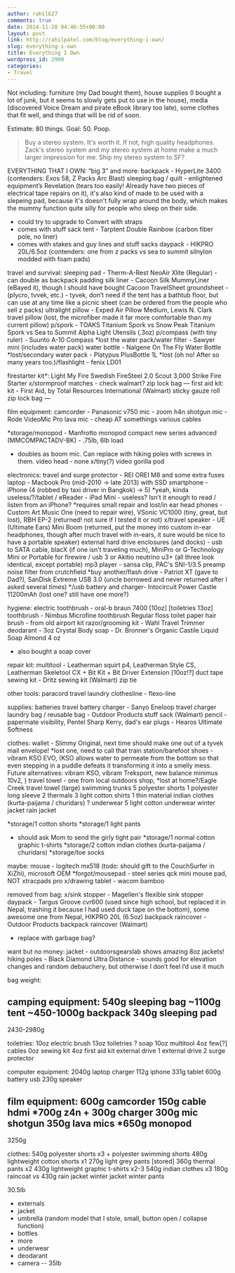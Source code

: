 ```yaml
---
author: rahil627
comments: true
date: 2014-11-20 04:46:55+00:00
layout: post
link: http://rahilpatel.com/blog/everything-i-own/
slug: everything-i-own
title: Everything I Own
wordpress_id: 2999
categories:
- Travel
---
```


Not including: furniture (my Dad bought them), house supplies (I bought a lot of junk, but it seems to slowly gets put to use in the house), media (discovered Voice Dream and pirate eBook library too late), some clothes that fit well, and things that will be rid of soon.

Estimate: 80 things.
Goal: 50. Poop.



<blockquote>Buy a stereo system. It's worth it. If not, high quality headphones. Zack's stereo system and my stereo system at home make a much larger impression for me. Ship my stereo system to SF?</blockquote>



EVERYTHING THAT I OWN:
“big 3” and more:
backpack - HyperLite 3400 (contenders: Exos 58, Z Packs Arc Blast)
sleeping bag / quilt - enlightened equipment’s Revelation (tears too easily! Already have two pieces of electrical tape repairs on it), it's also kind of made to be used with a slepeing pad, because it's doesn't fully wrap around the body, which makes the mummy function quite silly for people who sleep on their side.
  - could try to upgrade to Convert with straps
  - comes with stuff sack
tent - Tarptent Double Rainbow (carbon fiber pole, no liner)
  - comes with stakes and guy lines and stuff sacks
daypack - HIKPRO 20L/6.5oz (contenders: one from z packs vs sea to summit silnylon modded with foam pads)

travel and survival:
sleeping pad - Therm-A-Rest NeoAir Xlite (Regular) - can double as backpack padding
silk liner - Cacoon Silk MummyLiner (eBayed it), though I should have bought Cacoon TravelSheet
groundsheet - (plycro, tvvek, etc.) - tyvek, don’t need if the tent has a bathtub floor, but can use at any time like a picnic sheet (can be ordered from the people who sell z packs)
ultralight pillow - Exped Air Pillow Medium, Lewis N. Clark travel pillow (lost, the microfiber made it far more comfortable than my current pillow)
p/spork - TOAKS Titanium Spork vs Snow Peak Titanium Spork vs Sea to Summit Alpha Light Utensils (.3oz)
p/compass (with tiny ruler) - Suunto A-10 Compass
*lost the water pack/water filter - Sawyer mini (includes water pack)
water bottle -  Nalgene On The Fly Water Bottle
*lost/secondary water pack - Platypus PlusBottle 1L
*lost (oh no! After so many years too.)/flashlight - fenix LD01

firestarter kit*:
Light My Fire Swedish FireSteel 2.0 Scout 3,000 Strike Fire Starter
x/stormproof matches - check walmart?
zip lock bag
—
first aid kit:
kit - First Aid, by Total Resources International (Walmart)
sticky gauze roll
zip lock bag
—

film equipment:
camcorder - Panasonic v750
mic - zoom h4n
shotgun mic -  Rode VideoMic Pro
lava mic - cheap AT somethings
various cables

*storage/monopod - Manfrotto monopod compact new series advanced (MMCOMPACTADV-BK) - .75lb, 6lb load
  - doubles as boom mic. Can replace with hiking poles with screws in them.
video head - none
x/tiny(?) video gorilla pod

electronics:
travel and surge protector -  REI OREI M8 and some extra fuses
laptop - Macbook Pro (mid-2010 -> late 2013) with SSD
smartphone - iPhone (4 (robbed by taxi driver in Bangkok) -> 5)
*yeah, kinda useless/?/tablet / eReader - iPad Mini - useless? Isn’t it enough to read / listen from an iPhone?
*requires small repair and lost/in ear head phones - Custom Art Music One (need to repair wire), VSonic VC1000 (tiny, great, but lost), RBH EP-2 (returned! not sure if I tested it or not)
x/travel speaker - UE (Ultimate Ears) Mini Boom (returned, put the money into custom in-ear headphones, though after much travel with in-ears, it sure would be nice to have a portable speaker)
external hard drive enclosures (and docks) - usb to SATA cable, blacX (if one isn’t traveling much), MiniPro or G-Technology Mini or Portable for firewire / usb 3 or Akitio neutrino u3+ (all three look identical, except portable)
mp3 player - sansa clip, PAC's SNI-1/3.5 preamp noise filter from crutchfield
*buy another/flash drive - Patriot XT (gave to Dad?), SanDisk Extreme USB 3.0 (uncle borrowed and never returned after I asked several times)
*/usb battery and charger- Intocircuit Power Castle 11200mAh (lost one? still have one more?)

hygiene:
electric toothbrush - oral-b braun 7400 [10oz]
[toiletries 13oz]
toothbrush - Nimbus Microfine toothbrush Regular
floss
toilet paper
hair brush - from old airport kit
razor/grooming kit - Wahl Travel Trimmer
deodarant - 3oz Crystal Body
soap - Dr. Bronner's Organic Castile Liquid Soap Almond 4 oz
  - also bought a soap cover

repair kit:
multitool - Leatherman squirt p4, Leatherman Style CS, Leatherman Skeletool CX + Bit Kit + Bit Driver Extension [10oz!?]
duct tape
sewing kit - Dritz sewing kit (Walmart)
zip tie

other tools:
paracord
travel laundry clothesline - flexo-line

supplies:
batteries
travel battery charger - Sanyo Eneloop travel charger
laundry bag / reusable bag - Outdoor Products stuff sack (Walmart)
pencil - papermate visibility, Pentel Sharp Kerry, dad's
ear plugs - Hearos Ultimate Softness

clothes:
wallet - Slimmy Original, next time should make one out of a tyvek mail envelope!
*lost one, need to call that train station/barefoot shoes - vibram KSO EVO, (KSO allows water to permeate from the bottom so that even stepping in a puddle defeats it transforming it into a smelly mess. Future alternatives: vibram KSO, vibram Treksport, new balance minimus 10v2, )
travel towel - one from local outdoors shop, *lost at home?/Eagle Creek travel towel (large)
swimming trunks
5 polyester shorts
1 polyester long sleeve
2 thermals
3 light cotton shirts
1 thin material indian clothes (kurta-paijama / churidars)
? underwear
5 light cotton underwear
winter jacket
rain jacket

*storage/1 cotton shorts
*storage/1 light pants
  - should ask Mom to send the girly tight pair
*storage/1 normal cotton graphic t-shirts
*storage/2 cotton indian clothes (kurta-paijama / churidars)
*storage/toe socks

maybe:
mouse - logitech mx518 (todo: should gift to the CouchSurfer in XiZhi), microsoft OEM
*forgot/mousepad - steel series qck mini mouse pad, NOT xtracpads pro
x/drawing tablet - wacom bamboo

removed from bag:
x/sink stopper - Magellen's flexible sink stopper
daypack - Targus Groove cvr600 (used since high school, but replaced it in Nepal, trashing it because I had used duck tape on the bottom), some awesome one from Nepal, HIKPRO 20L (6.5oz)
backpack raincover - Outdoor Products backpack raincover (Walmart)
  - replace with garbage bag?

want but no money:
jacket - outdoorsgearslab shows amazing 8oz jackets!
hiking poles - Black Diamond Ultra Distance - sounds good for elevation changes and random debauchery, but otherwise I don’t feel I’d use it much

bag weight:

camping equipment:
540g sleeping bag
~1100g tent
~450-1000g backpack
340g sleeping pad
--
2430-2980g

toiletries:
10oz electric brush
13oz toiletries
? soap
10oz multitool
4oz few[?] cables
0oz sewing kit
4oz first aid kit
external drive 1
external drive 2
surge protector

computer equipment:
2040g laptop charger
112g iphone
331g tablet
600g battery usb
230g speaker

film equipment:
600g camcorder
150g cable hdmi
*700g z4n + 300g charger
300g mic shotgun
350g lava mics
*650g monopod
--
3250g

clothes:
540g polyester shorts x3 + polyester swimming shorts
480g lightweight cotton shorts x1
270g light grey pants [stored]
360g thermal pants x2
430g lightweight graphic t-shirts x2-3
540g indian clothes x3
180g raincoat vs 430g rain jacket
winter jacket
winter pants

30.5lb
- externals
- jacket
- umbrella (random model that I stole, small, button open / collapse function)
- bottles
- more
- underwear
- deodarant
- camera
--
35lb
